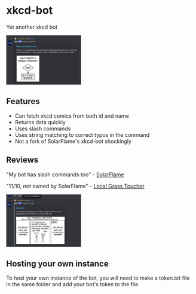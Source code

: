 # xkcd-bot
Yet another xkcd bot

<img src="screenshots/getter.png" alt="Example screenshot" width="200"/>

## Features
- Can fetch xkcd comics from both id and name
- Returns data quickly
- Uses slash commands
- Uses string matching to correct typos in the command
- Not a fork of SolarFlame's xkcd-bot shockingly

## Reviews
"My bot has slash commands too"
\- [SolarFlame](https://github.com/SolarFlame5/)

"11/10, not owned by SolarFlame"
\- [Local Grass Toucher](https://neppkun.me/)

<img src="screenshots/stringmatching.png" alt="Example screenshot" width="200"/>

## Hosting your own instance
To host your own instance of the bot, you will need to make a token.txt file in the same folder and 
add your bot's token to the file.
